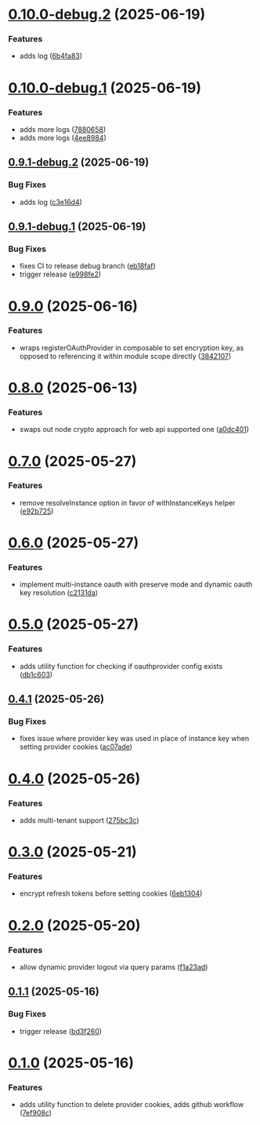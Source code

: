 # [0.10.0-debug.2](https://github.com/sashamilenkovic/h3-oauth-kit/compare/v0.10.0-debug.1...v0.10.0-debug.2) (2025-06-19)


### Features

* adds log ([6b4fa83](https://github.com/sashamilenkovic/h3-oauth-kit/commit/6b4fa8307113543573c24410aa7fc74ab6865f44))

# [0.10.0-debug.1](https://github.com/sashamilenkovic/h3-oauth-kit/compare/v0.9.1-debug.2...v0.10.0-debug.1) (2025-06-19)


### Features

* adds more logs ([7880658](https://github.com/sashamilenkovic/h3-oauth-kit/commit/7880658f5be2e8ab40345b676e4505ed063868c8))
* adds more logs ([4ee8984](https://github.com/sashamilenkovic/h3-oauth-kit/commit/4ee89845b54063cfd80ac3e25550ea219c5a7d00))

## [0.9.1-debug.2](https://github.com/sashamilenkovic/h3-oauth-kit/compare/v0.9.1-debug.1...v0.9.1-debug.2) (2025-06-19)


### Bug Fixes

* adds log ([c3e16d4](https://github.com/sashamilenkovic/h3-oauth-kit/commit/c3e16d411f63afd9ab2149f5319218159f9d4d5e))

## [0.9.1-debug.1](https://github.com/sashamilenkovic/h3-oauth-kit/compare/v0.9.0...v0.9.1-debug.1) (2025-06-19)


### Bug Fixes

* fixes CI to release debug branch ([eb18faf](https://github.com/sashamilenkovic/h3-oauth-kit/commit/eb18fafb274e41697bba790d8f64757a25797c88))
* trigger release ([e998fe2](https://github.com/sashamilenkovic/h3-oauth-kit/commit/e998fe22338a98bfb555e007bacf42a7cef25b3d))

# [0.9.0](https://github.com/sashamilenkovic/h3-oauth-kit/compare/v0.8.0...v0.9.0) (2025-06-16)


### Features

* wraps registerOAuthProvider in composable to set encryption key, as opposed to referencing it within module scope directly ([3842107](https://github.com/sashamilenkovic/h3-oauth-kit/commit/384210714f673e3567d6a0f7a8c6794fea45462f))

# [0.8.0](https://github.com/sashamilenkovic/h3-oauth-kit/compare/v0.7.0...v0.8.0) (2025-06-13)


### Features

* swaps out node crypto approach for web api supported one ([a0dc401](https://github.com/sashamilenkovic/h3-oauth-kit/commit/a0dc401a9ac99e3613f964ce71f98a5f15edbed0))

# [0.7.0](https://github.com/sashamilenkovic/h3-oauth-kit/compare/v0.6.0...v0.7.0) (2025-05-27)


### Features

* remove resolveInstance option in favor of withInstanceKeys helper ([e92b725](https://github.com/sashamilenkovic/h3-oauth-kit/commit/e92b725ea17ad05a42f9bb204d4731b1138aeb1a))

# [0.6.0](https://github.com/sashamilenkovic/h3-oauth-kit/compare/v0.5.0...v0.6.0) (2025-05-27)


### Features

* implement multi-instance oauth with preserve mode and dynamic oauth key resolution ([c2131da](https://github.com/sashamilenkovic/h3-oauth-kit/commit/c2131da72b105efd12d0adf1f6f0cf5cec8d0095))

# [0.5.0](https://github.com/sashamilenkovic/h3-oauth-kit/compare/v0.4.1...v0.5.0) (2025-05-27)


### Features

* adds utility function for checking if oauthprovider config exists ([db1c603](https://github.com/sashamilenkovic/h3-oauth-kit/commit/db1c6036481f6463543625cf3360b91dd3575d8c))

## [0.4.1](https://github.com/sashamilenkovic/h3-oauth-kit/compare/v0.4.0...v0.4.1) (2025-05-26)


### Bug Fixes

* fixes issue where provider key was used in place of instance key when setting provider cookies ([ac07ade](https://github.com/sashamilenkovic/h3-oauth-kit/commit/ac07ade9bb366f9e019616a546217f42c4ffba6a))

# [0.4.0](https://github.com/sashamilenkovic/h3-oauth-kit/compare/v0.3.0...v0.4.0) (2025-05-26)


### Features

* adds multi-tenant support ([275bc3c](https://github.com/sashamilenkovic/h3-oauth-kit/commit/275bc3c28e7c2f6db3d83b382727d0bcf6d114d8))

# [0.3.0](https://github.com/sashamilenkovic/h3-oauth-kit/compare/v0.2.0...v0.3.0) (2025-05-21)


### Features

* encrypt refresh tokens before setting cookies ([6eb1304](https://github.com/sashamilenkovic/h3-oauth-kit/commit/6eb13041bb39d0e84b6d865ffa9ca4654e0aaeed))

# [0.2.0](https://github.com/sashamilenkovic/h3-oauth-kit/compare/v0.1.1...v0.2.0) (2025-05-20)


### Features

* allow dynamic provider logout via query params ([f1a23ad](https://github.com/sashamilenkovic/h3-oauth-kit/commit/f1a23ad6ff10278814f00f4c2588323159fb4edb))

## [0.1.1](https://github.com/sashamilenkovic/h3-oauth-kit/compare/v0.1.0...v0.1.1) (2025-05-16)


### Bug Fixes

* trigger release ([bd3f260](https://github.com/sashamilenkovic/h3-oauth-kit/commit/bd3f26089cba3bf5b3fce1e715288662c6129943))

# [0.1.0](https://github.com/sashamilenkovic/h3-oauth-kit/compare/v0.0.2...v0.1.0) (2025-05-16)


### Features

* adds utility function to delete provider cookies, adds github workflow ([7ef908c](https://github.com/sashamilenkovic/h3-oauth-kit/commit/7ef908c4e7002d667513ec1981fe4e602026753d))

